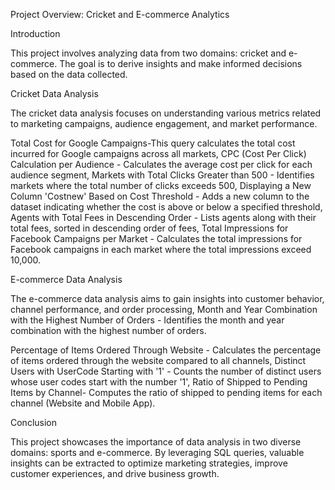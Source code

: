 Project Overview: Cricket and E-commerce Analytics

Introduction

This project involves analyzing data from two domains: cricket and e-commerce. The goal is to derive insights and make informed decisions based on the data collected.

Cricket Data Analysis

The cricket data analysis focuses on understanding various metrics related to marketing campaigns, audience engagement, and market performance.

Total Cost for Google Campaigns-This query calculates the total cost incurred for Google campaigns across all markets,
CPC (Cost Per Click) Calculation per Audience - Calculates the average cost per click for each audience segment,
Markets with Total Clicks Greater than 500 - Identifies markets where the total number of clicks exceeds 500,
Displaying a New Column 'Costnew' Based on Cost Threshold - Adds a new column to the dataset indicating whether the cost is above or below a specified threshold,
Agents with Total Fees in Descending Order - Lists agents along with their total fees, sorted in descending order of fees,
Total Impressions for Facebook Campaigns per Market - Calculates the total impressions for Facebook campaigns in each market where the total impressions exceed 10,000.

E-commerce Data Analysis

The e-commerce data analysis aims to gain insights into customer behavior, channel performance, and order processing,
Month and Year Combination with the Highest Number of Orders - Identifies the month and year combination with the highest number of orders.

Percentage of Items Ordered Through Website - Calculates the percentage of items ordered through the website compared to all channels,
Distinct Users with UserCode Starting with '1' - Counts the number of distinct users whose user codes start with the number '1',
Ratio of Shipped to Pending Items by Channel- Computes the ratio of shipped to pending items for each channel (Website and Mobile App).

Conclusion

This project showcases the importance of data analysis in two diverse domains: sports and e-commerce. By leveraging SQL queries, valuable insights can be extracted to optimize marketing strategies, improve customer experiences, and drive business growth.

